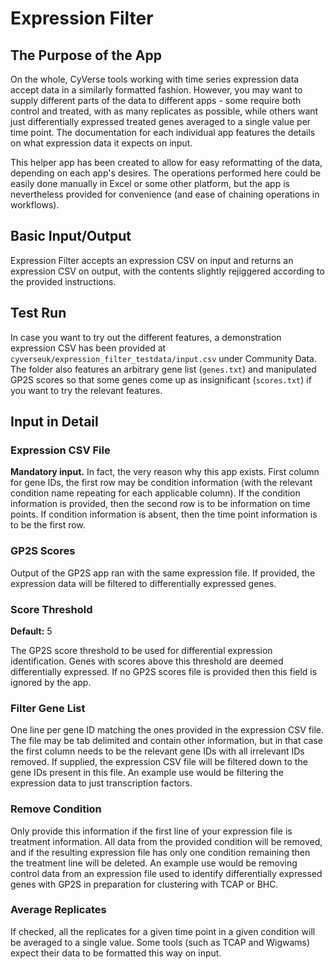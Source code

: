 # Expression Filter

## The Purpose of the App

On the whole, CyVerse tools working with time series expression data accept data in a similarly formatted fashion. However, you may want to supply different parts of the data to different apps - some require both control and treated, with as many replicates as possible, while others want just differentially expressed treated genes averaged to a single value per time point. The documentation for each individual app features the details on what expression data it expects on input.

This helper app has been created to allow for easy reformatting of the data, depending on each app's desires. The operations performed here could be easily done manually in Excel or some other platform, but the app is nevertheless provided for convenience (and ease of chaining operations in workflows).

## Basic Input/Output

Expression Filter accepts an expression CSV on input and returns an expression CSV on output, with the contents slightly rejiggered according to the provided instructions.

## Test Run

In case you want to try out the different features, a demonstration expression CSV has been provided at `cyverseuk/expression_filter_testdata/input.csv` under Community Data. The folder also features an arbitrary gene list (`genes.txt`) and manipulated GP2S scores so that some genes come up as insignificant (`scores.txt`) if you want to try the relevant features.

## Input in Detail

### Expression CSV File

**Mandatory input.** In fact, the very reason why this app exists. First column for gene IDs, the first row may be condition information (with the relevant condition name repeating for each applicable column). If the condition information is provided, then the second row is to be information on time points. If condition information is absent, then the time point information is to be the first row.

### GP2S Scores

Output of the GP2S app ran with the same expression file. If provided, the expression data will be filtered to differentially expressed genes.

### Score Threshold

**Default:** 5

The GP2S score threshold to be used for differential expression identification. Genes with scores above this threshold are deemed differentially expressed. If no GP2S scores file is provided then this field is ignored by the app.

### Filter Gene List

One line per gene ID matching the ones provided in the expression CSV file. The file may be tab delimited and contain other information, but in that case the first column needs to be the relevant gene IDs with all irrelevant IDs removed. If supplied, the expression CSV file will be filtered down to the gene IDs present in this file. An example use would be filtering the expression data to just transcription factors.

### Remove Condition

Only provide this information if the first line of your expression file is treatment information. All data from the provided condition will be removed, and if the resulting expression file has only one condition remaining then the treatment line will be deleted. An example use would be removing control data from an expression file used to identify differentially expressed genes with GP2S in preparation for clustering with TCAP or BHC.

### Average Replicates

If checked, all the replicates for a given time point in a given condition will be averaged to a single value. Some tools (such as TCAP and Wigwams) expect their data to be formatted this way on input.